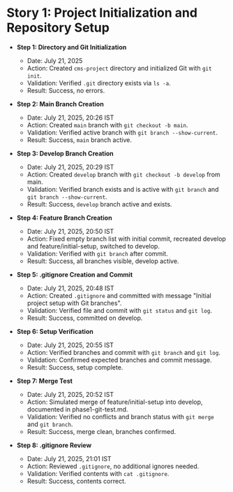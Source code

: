 # Story 1: Project Initialization and Repository Setup

- **Step 1: Directory and Git Initialization**

  - Date: July 21, 2025
  - Action: Created `cms-project` directory and initialized Git with `git init`.
  - Validation: Verified `.git` directory exists via `ls -a`.
  - Result: Success, no errors.

- **Step 2: Main Branch Creation**

  - Date: July 21, 2025, 20:26 IST
  - Action: Created `main` branch with `git checkout -b main`.
  - Validation: Verified active branch with `git branch --show-current`.
  - Result: Success, `main` branch active.

- **Step 3: Develop Branch Creation**

  - Date: July 21, 2025, 20:29 IST
  - Action: Created `develop` branch with `git checkout -b develop` from main.
  - Validation: Verified branch exists and is active with `git branch` and `git branch --show-current`.
  - Result: Success, `develop` branch active and exists.

- **Step 4: Feature Branch Creation**

  - Date: July 21, 2025, 20:50 IST
  - Action: Fixed empty branch list with initial commit, recreated develop and feature/initial-setup, switched to develop.
  - Validation: Verified with `git branch` after commit.
  - Result: Success, all branches visible, develop active.

- **Step 5: .gitignore Creation and Commit**

  - Date: July 21, 2025, 20:48 IST
  - Action: Created `.gitignore` and committed with message "Initial project setup with Git branches".
  - Validation: Verified file and commit with `git status` and `git log`.
  - Result: Success, committed on develop.

- **Step 6: Setup Verification**

  - Date: July 21, 2025, 20:55 IST
  - Action: Verified branches and commit with `git branch` and `git log`.
  - Validation: Confirmed expected branches and commit message.
  - Result: Success, setup complete.

- **Step 7: Merge Test**

  - Date: July 21, 2025, 20:52 IST
  - Action: Simulated merge of feature/initial-setup into develop, documented in phase1-git-test.md.
  - Validation: Verified no conflicts and branch status with `git merge` and `git branch`.
  - Result: Success, merge clean, branches confirmed.

- **Step 8: .gitignore Review**
  - Date: July 21, 2025, 21:01 IST
  - Action: Reviewed `.gitignore`, no additional ignores needed.
  - Validation: Verified contents with `cat .gitignore`.
  - Result: Success, contents correct.
